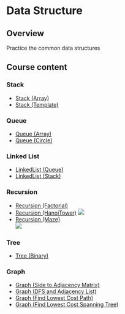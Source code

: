 # Data Structure
## Overview
Practice the common data structures
>

## Course content
### Stack
- [Stack (Array)](https://github.com/tailer954/Data-Structure/blob/master/Stack/stack.cpp)
- [Stack (Template)](https://github.com/tailer954/Data-Structure/blob/master/Stack/stackTemplate.cpp)
### Queue
- [Queue (Array)](https://github.com/tailer954/Data-Structure/blob/master/Queue/Queue.cpp)
- [Queue (Circle)](https://github.com/tailer954/Data-Structure/blob/master/Queue/Circle%20Queue.cpp)
### Linked List
- [LinkedList (Queue)](https://github.com/tailer954/Data-Structure/blob/master/Queue/Queue.cpp)
- [LinkedList (Stack)](https://github.com/tailer954/Data-Structure/blob/master/Linked%20List/LinkedList_Stack.cpp)
### Recursion
- [Recursion (Factorial)](https://github.com/tailer954/Data-Structure/blob/master/Recursion/Factorial.cpp)
- [Recursion (HanoiTower)](https://github.com/tailer954/Data-Structure/blob/master/Recursion/HanoiTower.cpp)
![](https://github.com/tailer954/Data-Structure/blob/master/Recursion/HanoiTower_explain.png)
- [Recursion (Maze)](https://github.com/tailer954/Data-Structure/blob/master/Recursion/Maze.cpp)    
![](https://github.com/tailer954/Data-Structure/blob/master/Recursion/Maze_Find%20EXIT.PNG)
### Tree
- [Tree (Binary)](https://github.com/tailer954/Data-Structure/blob/master/Tree/Tree.cpp)
### Graph
- [Graph (Side to Adjacency Matrix)](https://github.com/tailer954/Data-Structure/blob/master/Graph/Graph_Side%20to%20Adjacency%20Matrix.cpp)
- [Graph (DFS and Adjacency List)](https://github.com/tailer954/Data-Structure/blob/master/Graph/Graph_DFS%20and%20Adjacency%20List.cpp)
- [Graph (Find Lowest Cost Path)](https://github.com/tailer954/Data-Structure/blob/master/Graph/Graph_Find%20Lowest%20Cost%20Path.cpp)
- [Graph (Find Lowest Cost Spanning Tree)](https://github.com/tailer954/Data-Structure/blob/master/Graph/Graph_Find%20Lowest%20Cost%20Spanning%20Tree.cpp)

